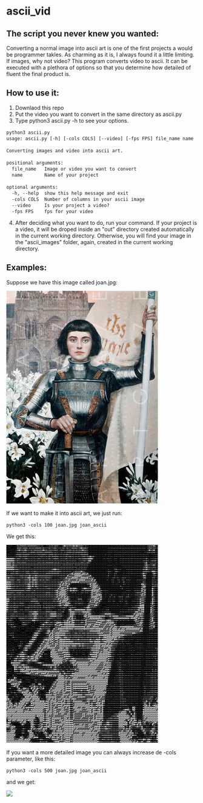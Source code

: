 # ascii_vid
## The script you never knew you wanted:

Converting a normal image into ascii art is one of the first projects a would be programmer takles. As charming as it is, I always found it a little limiting. If images, why not video? This program converts video to ascii. It can be executed with a plethora of options so that you determine how detailed of fluent the final product is. 

## How to use it:

1. Downlaod this repo
2. Put the video you want to convert in the same directory as ascii.py
3. Type python3 ascii.py -h to see your options.
```
python3 ascii.py
usage: ascii.py [-h] [-cols COLS] [--video] [-fps FPS] file_name name

Converting images and video into ascii art.

positional arguments:
  file_name   Image or video you want to convert
  name        Name of your project

optional arguments:
  -h, --help  show this help message and exit
  -cols COLS  Number of columns in your ascii image
  --video     Is your project a video?
  -fps FPS    fps for your video
```
4. After deciding what you want to do, run your command. If your project is a video, it will be droped inside an "out" directory created automatically in the current working directory. Otherwise, you will find your image in the "ascii_images" folder, again, created in the current working directory.

## Examples:

Suppose we have this image called joan.jpg:



<img src="https://github.com/drpedrazas/ascii_vid/blob/master/joan.jpg" width="400">



If we want to make it into ascii art, we just run:

```
python3 -cols 100 joan.jpg joan_ascii
```
We get this:

<img src="https://github.com/drpedrazas/ascii_vid/blob/master/Examples/joan_ascii_100.jpeg" width="400">

If you want a more detailed image you can always increase de -cols parameter, like this:

```
python3 -cols 500 joan.jpg joan_ascii
```

and we get:

<img src="https://github.com/drpedrazas/ascii_vid/blob/master/Examples/joan_ascii_500.jpeg" width="400">

